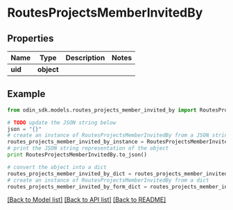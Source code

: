 # RoutesProjectsMemberInvitedBy


## Properties

Name | Type | Description | Notes
------------ | ------------- | ------------- | -------------
**uid** | **object** |  | 

## Example

```python
from odin_sdk.models.routes_projects_member_invited_by import RoutesProjectsMemberInvitedBy

# TODO update the JSON string below
json = "{}"
# create an instance of RoutesProjectsMemberInvitedBy from a JSON string
routes_projects_member_invited_by_instance = RoutesProjectsMemberInvitedBy.from_json(json)
# print the JSON string representation of the object
print RoutesProjectsMemberInvitedBy.to_json()

# convert the object into a dict
routes_projects_member_invited_by_dict = routes_projects_member_invited_by_instance.to_dict()
# create an instance of RoutesProjectsMemberInvitedBy from a dict
routes_projects_member_invited_by_form_dict = routes_projects_member_invited_by.from_dict(routes_projects_member_invited_by_dict)
```
[[Back to Model list]](../README.md#documentation-for-models) [[Back to API list]](../README.md#documentation-for-api-endpoints) [[Back to README]](../README.md)


